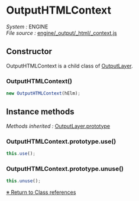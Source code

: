 # OutputHTMLContext


_System :_ ENGINE  
_File source :_ [engine/_output/_html/_context.js](https://github.com/de-sign/DBZ-Versus/blob/master/src/assets/js/engine/_output/_html/_context.js)

## Constructor

OutputHTMLContext is a child class of [OutputLayer](OutputLayer.md).
### OutputHTMLContext()

```javascript
new OutputHTMLContext(hElm);
```


## Instance methods
_Methods inherited :_ [OutputLayer.prototype](OutputLayer.md#instance-methods) 

### OutputHTMLContext.prototype.use()

```javascript
this.use();
```

### OutputHTMLContext.prototype.unuse()

```javascript
this.unuse();
```


<link rel="stylesheet" href="../_doc.css" />

[&#8251; Return to Class references](References.md)